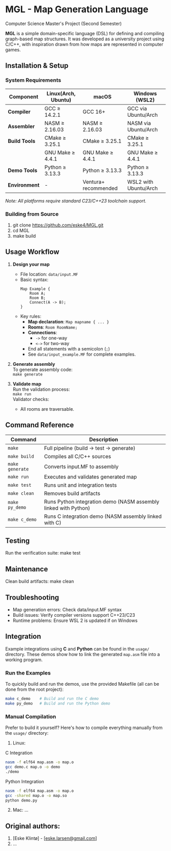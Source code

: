 # MGL - Map Generation Language
Computer Science Master's Project (Second Semester)

**MGL** is a simple domain-specific language (DSL) for defining and compiling graph-based map structures. It was developed as a university project using C/C++, with inspiration drawn from how maps are represented in computer games.

## Installation & Setup

### System Requirements
| Component      | Linux(Arch, Ubuntu)                  | macOS                  | Windows (WSL2)        |
|---------------|------------------------|------------------------|-----------------------|
| **Compiler**  | GCC ≥ 14.2.1           | GCC 16+              | GCC via Ubuntu/Arch   |
| **Assembler**  | NASM ≥ 2.16.03          | NASM ≥ 2.16.03       | NASM via Ubuntu/Arch   |
| **Build Tools**| CMake ≥ 3.25.1         | CMake ≥ 3.25.1         | CMake ≥ 3.25.1        |
|               | GNU Make ≥ 4.4.1         | GNU Make ≥ 4.4.1       | GNU Make ≥ 4.4.1        |
| **Demo Tools**  | Python ≥ 3.13.3         | Python ≥ 3.13.3       | Python ≥ 3.13.3        |
| **Environment**| -                      | Ventura+ recommended   | WSL2 with Ubuntu/Arch |

*Note: All platforms require standard C23/C++23 toolchain support.*

### Building from Source
1. git clone https://github.com/eske4/MGL.git
2. cd MGL
3. make build

## Usage Workflow

1. **Design your map**  
   - File location: `data/input.MF`
   - Basic syntax:
     ```
     Map Example {
         Room A;
         Room B;
         Connect(A -> B);
     }
     ```
   - Key rules:
     * **Map declaration**: `Map mapname { ... }`
     * **Rooms**: `Room RoomName;`
     * **Connections**:  
       - `->` for one-way  
       - `<->` for two-way  
     * End all statements with a semicolon (`;`)
     * See `data/input_example.MF` for complete examples.

2. **Generate assembly**  
   To generate assembly code:  
   `make generate`

3. **Validate map**  
   Run the validation process:  
   `make run`  
   Validator checks:
   * All rooms are traversable.

## Command Reference

| Command          | Description                                  |
|-----------------|---------------------------------------------|
| `make`            | Full pipeline (build -> test -> generate)    |
| `make build`      | Compiles all C/C++ sources                  |
| `make generate`   | Converts input.MF to assembly               |
| `make run`        | Executes and validates generated map        |
| `make test`       | Runs unit and integration tests                     |
| `make clean`      | Removes build artifacts                     |
| `make py_demo`    | Runs Python integration demo (NASM assembly linked with Python)   |
| `make c_demo`    | Runs C integration demo (NASM assembly linked with C)   |

## Testing
Run the verification suite:
make test

## Maintenance
Clean build artifacts:
make clean

## Troubleshooting
- Map generation errors: Check data/input.MF syntax
- Build issues: Verify compiler versions support C++23/C23
- Runtime problems: Ensure WSL 2 is updated if on Windows

## Integration

Example integrations using **C** and **Python** can be found in the `usage/` directory. These demos show how to link the generated `map.asm` file into a working program.

### Run the Examples

To quickly build and run the demos, use the provided Makefile (all can be done from the root project):

```bash
make c_demo    # Build and run the C demo
make py_demo   # Build and run the Python demo
```

### Manual Compilation

Prefer to build it yourself? Here's how to compile everything manually from the `usage/` directory:

1. Linux:

C Integration
```bash
nasm -f elf64 map.asm -o map.o
gcc demo.c map.o -o demo
./demo
```


Python Integration
```bash
nasm -f elf64 map.asm -o map.o
gcc -shared map.o -o map.so
python demo.py
```

2. Mac:
   ...

## Original authors:
1. [Eske Klintø] - [eske.larsen@gmail.com]
2. ...

